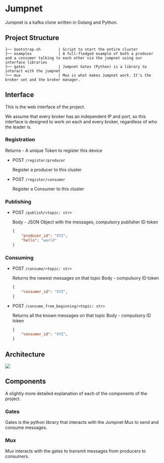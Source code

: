 # Jumpnet

Jumpnet is a kafka clone written in Golang and Python.

## Project Structure

```
├── bootstrap.sh        | Script to start the entire cluster
├── examples            | A full-fledged example of both a producer and a consumer talking to each other via the jumpnet using our interface libraries
├── gates               | Jumpnet Gates (Python) is a library to interact with the jumpnet 
└── mux                 | Mux is what makes Jumpnet work. It's the broker set and the broker manager.
```

## Interface
This is the web interface of the project.

We assume that every broker has an independent IP and port, so this interface is designed to work on each and every broker, regardless of who the leader is.

### Registration
Returns - A unique Token to register this device

- POST `/register/producer`

  Register a producer to this cluster
    
- POST `/register/consumer`

  Register a Consumer to this cluster
  
### Publishing

- POST `/publish/<topic: str>`

  Body - JSON Object with the messages, compulsory publisher ID token
    ```json
    {
        "producer_id": "XYZ",
        "hello": "world"
    }
    ```

### Consuming

- POST `/consume/<topic: str>`

  Returns the newest messages on that topic
  Body - compulsory  ID token
    ```json
    {
        "consumer_id": "XYZ",
    }
    ```

- POST `/consume_from_beginning/<topic: str>`

  Returns all the known messages on that topic
  Body - compulsory  ID token
    ```json
    {
        "consumer_id": "XYZ",
    }
    ```

## Architecture
![](./.github/arch_diagram.png)

## Components
A slightly more detailed explanation of each of the components of the project.

### Gates
Gates is the python library that interacts with the Jumpnet Mux to send and consume messages.

### Mux
Mux interacts with the gates to transmit messages from producers to consumers.
